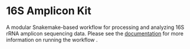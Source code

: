 # 16S Amplicon Kit

A modular Snakemake-based workflow for processing and analyzing 16S rRNA amplicon sequencing data. Please see the [documentation](https://ananya1006.github.io/16SAmpliconKit/) for more information on running the workflow .



